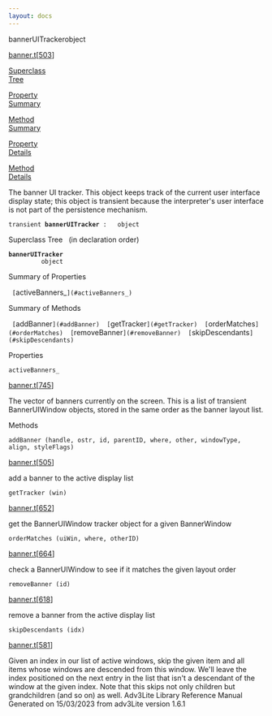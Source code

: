 ```yaml
---
layout: docs
---
```

<span class="title">bannerUITracker</span><span class="type">object</span>

[banner.t](../file/banner.t.html)\[[503](../source/banner.t.html#503)\]

[Superclass  
Tree](#_SuperClassTree_)

[Property  
Summary](#_PropSummary_)

[Method  
Summary](#_MethodSummary_)

[Property  
Details](#_Properties_)

[Method  
Details](#_Methods_)



The banner UI tracker. This object keeps track of the current user
interface display state; this object is transient because the
interpreter's user interface is not part of the persistence mechanism.

`transient `**`bannerUITracker`**` :   object`



<span id="_SuperClassTree_"></span>



<span class="hdln">Superclass Tree</span>   (in declaration order)



**`bannerUITracker`**  
`         object`  
<span id="_PropSummary_"></span>



<span class="hdln">Summary of Properties</span>  



` [`activeBanners_`](#activeBanners_)  `

<span id="_MethodSummary_"></span>



<span class="hdln">Summary of Methods</span>  



` [`addBanner`](#addBanner)  [`getTracker`](#getTracker)  [`orderMatches`](#orderMatches)  [`removeBanner`](#removeBanner)  [`skipDescendants`](#skipDescendants)  `

<span id="_Properties_"></span>



<span class="hdln">Properties</span>  



<span id="activeBanners_"></span>

`activeBanners_`

[banner.t](../file/banner.t.html)\[[745](../source/banner.t.html#745)\]



The vector of banners currently on the screen. This is a list of
transient BannerUIWindow objects, stored in the same order as the banner
layout list.



<span id="_Methods_"></span>



<span class="hdln">Methods</span>  



<span id="addBanner"></span>

`addBanner (handle, ostr, id, parentID, where, other, windowType, align, styleFlags)`

[banner.t](../file/banner.t.html)\[[505](../source/banner.t.html#505)\]



add a banner to the active display list



<span id="getTracker"></span>

`getTracker (win)`

[banner.t](../file/banner.t.html)\[[652](../source/banner.t.html#652)\]



get the BannerUIWindow tracker object for a given BannerWindow



<span id="orderMatches"></span>

`orderMatches (uiWin, where, otherID)`

[banner.t](../file/banner.t.html)\[[664](../source/banner.t.html#664)\]



check a BannerUIWindow to see if it matches the given layout order



<span id="removeBanner"></span>

`removeBanner (id)`

[banner.t](../file/banner.t.html)\[[618](../source/banner.t.html#618)\]



remove a banner from the active display list



<span id="skipDescendants"></span>

`skipDescendants (idx)`

[banner.t](../file/banner.t.html)\[[581](../source/banner.t.html#581)\]



Given an index in our list of active windows, skip the given item and
all items whose windows are descended from this window. We'll leave the
index positioned on the next entry in the list that isn't a descendant
of the window at the given index. Note that this skips not only children
but grandchildren (and so on) as well.
Adv3Lite Library Reference Manual  
Generated on 15/03/2023 from adv3Lite version 1.6.1


